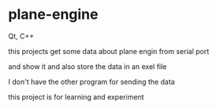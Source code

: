 # plane-engine

Qt, C++

this projects get some data about plane engin from serial port

and show it and also store the data in an exel file

I don't have the other program for sending the data

this project is for learning and experiment
